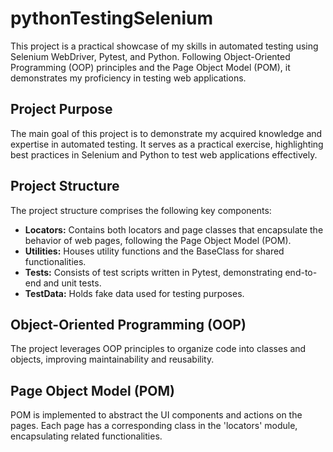 <!-- language: python -->
# pythonTestingSelenium

This project is a practical showcase of my skills in automated testing using Selenium WebDriver, Pytest, and Python. Following Object-Oriented Programming (OOP) principles and the Page Object Model (POM), it demonstrates my proficiency in testing web applications.

## Project Purpose

The main goal of this project is to demonstrate my acquired knowledge and expertise in automated testing. It serves as a practical exercise, highlighting best practices in Selenium and Python to test web applications effectively.


## Project Structure

The project structure comprises the following key components:

- **Locators:** Contains both locators and page classes that encapsulate the behavior of web pages, following the Page Object Model (POM).
- **Utilities:** Houses utility functions and the BaseClass for shared functionalities.
- **Tests:** Consists of test scripts written in Pytest, demonstrating end-to-end and unit tests.
- **TestData:** Holds fake data used for testing purposes.

## Object-Oriented Programming (OOP)

The project leverages OOP principles to organize code into classes and objects, improving maintainability and reusability.

## Page Object Model (POM)

POM is implemented to abstract the UI components and actions on the pages. Each page has a corresponding class in the 'locators' module, encapsulating related functionalities.
